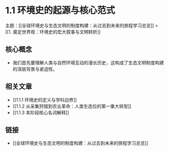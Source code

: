 # 1.1 环境史的起源与核心范式

主题：[[全球环境史与生态文明的制度构建：从过去到未来的旅程学习总览]] > [[1. 奠定世界观：环境史的宏大叙事与文明转折]]

## 核心概念

- 我们首先要理解人类与自然环境互动的漫长历史，这构成了生态文明制度构建的深层背景与紧迫性。

## 相关文章

- [[1.1.1 环境史的定义与学科边界]]
- [[1.1.2 从采集狩猎到农业革命：人类生态位的第一重大转型]]
- [[1.1.3 本阶段核心名词解释]]

## 链接

- [[全球环境史与生态文明的制度构建：从过去到未来的旅程学习总览]]
